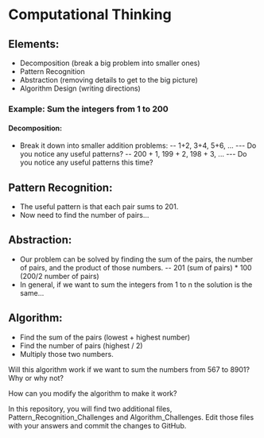 # Computational Thinking

## Elements:
* Decomposition (break a big problem into smaller ones)
* Pattern Recognition 
* Abstraction (removing details to get to the big picture)
* Algorithm Design (writing directions)

### Example:  Sum the integers from 1 to 200

#### Decomposition:
- Break it down into smaller addition problems:
-- 1+2, 3+4, 5+6, ...
--- Do you notice any useful patterns?
-- 200 + 1, 199 + 2, 198 + 3, ...
--- Do you notice any useful patterns this time?

## Pattern Recognition:
- The useful pattern is that each pair sums to 201.
- Now need to find the number of pairs...

## Abstraction:
- Our problem can be solved by finding the sum of the pairs, the number of pairs, and the product of those numbers.
-- 201 (sum of pairs) * 100 (200/2 number of pairs)
- In general, if we want to sum the integers from 1 to n the solution is the same...

## Algorithm:
- Find the sum of the pairs (lowest + highest number)
- Find the number of pairs (highest / 2)
- Multiply those two numbers.

Will this algorithm work if we want to sum the numbers from 567 to 8901?  Why or why not?

How can you modify the algorithm to make it work?

In this repository, you will find two additional files, Pattern_Recognition_Challenges and Algorithm_Challenges.
Edit those files with your answers and commit the changes to GitHub.

